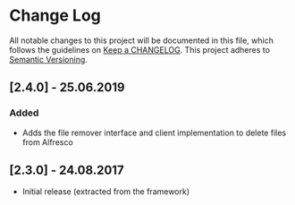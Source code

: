 # Change Log
All notable changes to this project will be documented in this file, which follows the guidelines
on [Keep a CHANGELOG](http://keepachangelog.com/). This project adheres to
[Semantic Versioning](http://semver.org/).

## [2.4.0] - 25.06.2019

### Added
- Adds the file remover interface and client implementation to delete files from Alfresco  

## [2.3.0] - 24.08.2017

- Initial release (extracted from the framework)